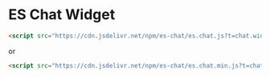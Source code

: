 # ES Chat Widget

```html
<script src="https://cdn.jsdelivr.net/npm/es-chat/es.chat.js?t=chat.widget.token"></script>
```

or

```html
<script src="https://cdn.jsdelivr.net/npm/es-chat/es.chat.min.js?t=chat.widget.token"></script>
```
